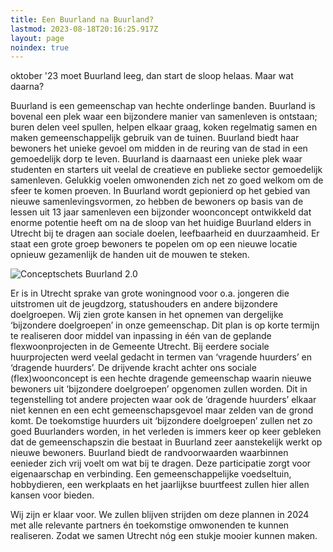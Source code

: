 ```yaml
---
title: Een Buurland na Buurland?
lastmod: 2023-08-18T20:16:25.917Z
layout: page
noindex: true
---
```

oktober '23 moet Buurland leeg, dan start de sloop helaas. Maar wat daarna?

Buurland is een gemeenschap van hechte onderlinge banden. Buurland is bovenal een plek waar een bijzondere manier van samenleven is ontstaan; buren delen veel spullen, helpen elkaar graag, koken regelmatig samen en maken gemeenschappelijk gebruik van de tuinen. Buurland biedt haar bewoners het unieke gevoel om midden in de reuring van de stad in een gemoedelijk dorp te leven. Buurland is daarnaast een unieke plek waar studenten en starters uit veelal de creatieve en publieke sector gemoedelijk samenleven. Gelukkig voelen omwonenden zich net zo goed welkom om de sfeer te komen proeven. In Buurland wordt gepionierd op het gebied van nieuwe samenlevingsvormen, zo hebben de bewoners op basis van de lessen uit 13 jaar samenleven een bijzonder woonconcept ontwikkeld dat enorme potentie heeft om na de sloop van het huidige Buurland elders in Utrecht bij te dragen aan sociale doelen, leefbaarheid en duurzaamheid. Er staat een grote groep bewoners te popelen om op een nieuwe locatie opnieuw gezamenlijk de handen uit de mouwen te steken.

![Conceptschets Buurland 2.0](/images/conceptschets-buurland-2.0.jpg)

Er is in Utrecht sprake van grote woningnood voor o.a. jongeren die uitstromen uit de jeugdzorg, statushouders en andere bijzondere doelgroepen. Wij zien grote kansen in het opnemen van dergelijke ‘bijzondere doelgroepen’ in onze gemeenschap. Dit plan is op korte termijn te realiseren door middel van inpassing in één van de geplande flexwoonprojecten in de Gemeente Utrecht. Bij eerdere sociale huurprojecten werd veelal gedacht in termen van ‘vragende huurders’ en ‘dragende huurders’. De drijvende kracht achter ons sociale (flex)woonconcept is een hechte dragende gemeenschap waarin nieuwe bewoners uit ‘bijzondere doelgroepen’ opgenomen zullen worden. Dit in tegenstelling tot andere projecten waar ook de ‘dragende huurders’ elkaar niet kennen en een echt gemeenschapsgevoel maar zelden van de grond komt. De toekomstige huurders uit ‘bijzondere doelgroepen’ zullen net zo goed Buurlanders worden, in het verleden is immers keer op keer gebleken dat de gemeenschapszin die bestaat in Buurland zeer aanstekelijk werkt op nieuwe bewoners. Buurland biedt de randvoorwaarden waarbinnen eenieder zich vrij voelt om wat bij te dragen. Deze participatie zorgt voor eigenaarschap en verbinding. Een gemeenschappelijke voedseltuin, hobbydieren, een werkplaats en het jaarlijkse buurtfeest zullen hier allen kansen voor bieden. 

Wij zijn er klaar voor. We zullen blijven strijden om deze plannen in 2024 met alle relevante partners én toekomstige omwonenden te kunnen realiseren. Zodat we samen Utrecht nóg een stukje mooier kunnen maken.
